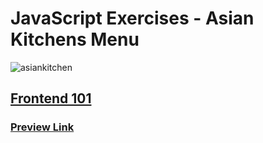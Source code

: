# JavaScript Exercises - Asian Kitchens Menu
![asiankitchen](https://user-images.githubusercontent.com/117529414/232904610-014a0e2e-629c-433e-b547-8e35327a76d5.jpeg)

## [Frontend 101](https://academy.patika.dev)

### [Preview Link](https://selimbiber.github.io/JavaScriptExercises-AsianKitchensMenu/)

